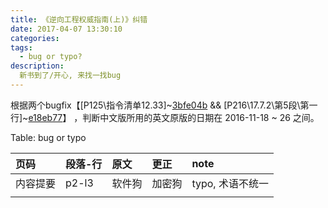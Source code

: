 ```yaml
---
title: 《逆向工程权威指南(上)》纠错
date: 2017-04-07 13:30:10
categories:
tags:
  - bug or typo?
description:
  新书到了/开心, 来找一找bug
---
```


<!--more-->

根据两个bugfix【[P125\指令清单12.33]~[3bfe04b](https://github.com/dennis714/RE-for-beginners/commit/3bfe04ba68d595b34632476eb0adf1a949a57d47) && [P216\17.7.2\第5段\第一行]~[e18eb77](https://github.com/dennis714/RE-for-beginners/commit/e18eb770a0a1952ad1ca816286a37b138e62abbe)】
，判断中文版所用的英文原版的日期在 2016-11-18 ~ 26 之间。


Table: bug or typo

|页码    |段落-行  |原文            | 更正               |note     |
|:-------|:-------|:---------------|:------------------|:--------|
|内容提要 |p2-l3   |软件狗          |加密狗              |typo, 术语不统一|
|||||








